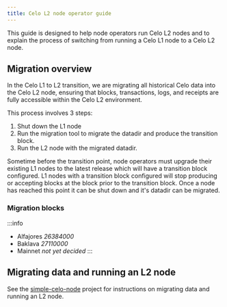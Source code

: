 ```yaml
---
title: Celo L2 node operator guide
---
```


This guide is designed to help node operators run Celo L2 nodes and to explain the process of switching from running a Celo L1 node to a Celo L2 node.

## Migration overview

In the Celo L1 to L2 transition, we are migrating all historical Celo data into the Celo L2 node, ensuring that blocks, transactions, logs, and receipts are fully accessible within the Celo L2 environment.

This process involves 3 steps:
1. Shut down the L1 node
2. Run the migration tool to migrate the datadir and produce the transition block.
3. Run the L2 node with the migrated datadir.

Sometime before the transition point, node operators must upgrade their existing L1 nodes to the
latest release which will have a transition block configured. L1 nodes with a transition block
configured will stop producing or accepting blocks at the block prior to the transition block. Once
a node has reached this point it can be shut down and it's datadir can be migrated.

### Migration blocks
:::info
* Alfajores *26384000*
* Baklava *27110000*
* Mainnet *not yet decided*
:::

## Migrating data and running an L2 node

See the [simple-celo-node](https://github.com/celo-org/simple-celo-node) project for instructions on migrating data and running an L2 node.
